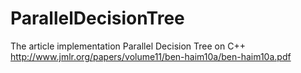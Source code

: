 # ParallelDecisionTree
The article implementation Parallel Decision Tree on C++
http://www.jmlr.org/papers/volume11/ben-haim10a/ben-haim10a.pdf  

